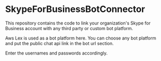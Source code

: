 # SkypeForBusinessBotConnector
This repository contains the code to link your organization's Skype for Business account with any third party or custom bot platform.

Aws Lex is used as a bot platform here. You can choose any bot platform and put the public chat api link in the bot url section.

Enter the usernames and passwords accordingly.
